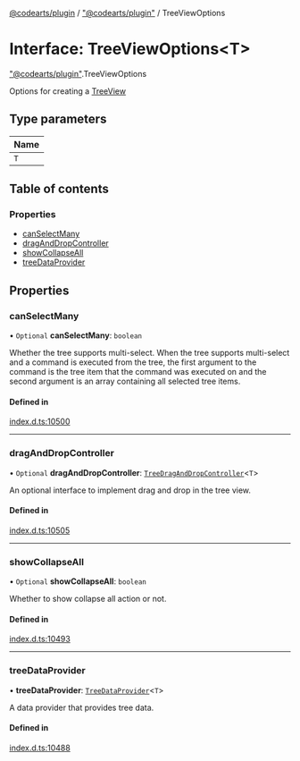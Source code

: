 [@codearts/plugin](../README.md) / ["@codearts/plugin"](../modules/_codearts_plugin_.md) / TreeViewOptions

# Interface: TreeViewOptions<T\>

["@codearts/plugin"](../modules/_codearts_plugin_.md).TreeViewOptions

Options for creating a [TreeView](codearts_plugin_.TreeView.md)

## Type parameters

| Name |
| :------ |
| `T` |

## Table of contents

### Properties

- [canSelectMany](codearts_plugin_.TreeViewOptions.md#canselectmany)
- [dragAndDropController](codearts_plugin_.TreeViewOptions.md#draganddropcontroller)
- [showCollapseAll](codearts_plugin_.TreeViewOptions.md#showcollapseall)
- [treeDataProvider](codearts_plugin_.TreeViewOptions.md#treedataprovider)

## Properties

### canSelectMany

• `Optional` **canSelectMany**: `boolean`

Whether the tree supports multi-select. When the tree supports multi-select and a command is executed from the tree,
the first argument to the command is the tree item that the command was executed on and the second argument is an
array containing all selected tree items.

#### Defined in

[index.d.ts:10500](https://github.com/xyz-fish/cloudide-plugin-api/blob/9927cd6/index.d.ts#L10500)

___

### dragAndDropController

• `Optional` **dragAndDropController**: [`TreeDragAndDropController`](codearts_plugin_.TreeDragAndDropController.md)<`T`\>

An optional interface to implement drag and drop in the tree view.

#### Defined in

[index.d.ts:10505](https://github.com/xyz-fish/cloudide-plugin-api/blob/9927cd6/index.d.ts#L10505)

___

### showCollapseAll

• `Optional` **showCollapseAll**: `boolean`

Whether to show collapse all action or not.

#### Defined in

[index.d.ts:10493](https://github.com/xyz-fish/cloudide-plugin-api/blob/9927cd6/index.d.ts#L10493)

___

### treeDataProvider

• **treeDataProvider**: [`TreeDataProvider`](codearts_plugin_.TreeDataProvider.md)<`T`\>

A data provider that provides tree data.

#### Defined in

[index.d.ts:10488](https://github.com/xyz-fish/cloudide-plugin-api/blob/9927cd6/index.d.ts#L10488)
